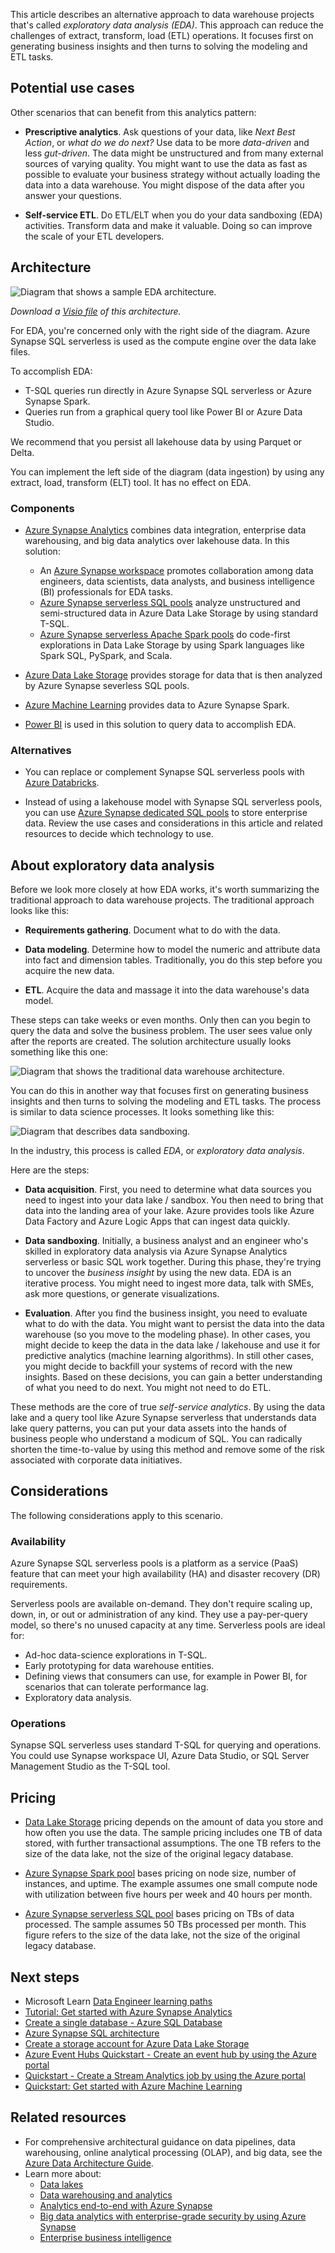 This article describes an alternative approach to data warehouse projects that's called *exploratory data analysis (EDA)*. This approach can reduce the challenges of extract, transform, load (ETL) operations. It focuses first on generating business insights and then turns to solving the modeling and ETL tasks.

## Potential use cases

Other scenarios that can benefit from this analytics pattern:

- **Prescriptive analytics**. Ask questions of your data, like _Next Best Action_, or _what do we do next?_ Use data to be more _data-driven_ and less _gut-driven_. The data might be unstructured and from many external sources of varying quality. You might want to use the data as fast as possible to evaluate your business strategy without actually loading the data into a data warehouse. You might dispose of the data after you answer your questions.  

- **Self-service ETL**. Do ETL/ELT when you do your data sandboxing (EDA) activities. Transform data and make it valuable. Doing so can improve the scale of your ETL developers.  

## Architecture

![Diagram that shows a sample EDA architecture.](media/exploratory-data-analytics/exploratory-data-analytics.png)

*Download a [Visio file](https://arch-center.azureedge.net/EDA.vsdx) of this architecture.*

For EDA, you're concerned only with the right side of the diagram. Azure Synapse SQL serverless is used as the compute engine over the data lake files. 

To accomplish EDA:

- T-SQL queries run directly in Azure Synapse SQL serverless or Azure Synapse Spark.
- Queries run from a graphical query tool like Power BI or Azure Data Studio.  

We recommend that you persist all lakehouse data by using Parquet or Delta.  

You can implement the left side of the diagram (data ingestion) by using any extract, load, transform (ELT) tool. It has no effect on EDA.  

### Components

- [Azure Synapse Analytics](https://azure.microsoft.com/services/synapse-analytics) combines data integration, enterprise data warehousing, and big data analytics over lakehouse data. In this solution:

  - An [Azure Synapse workspace](/azure/synapse-analytics/quickstart-create-workspace) promotes collaboration among data engineers, data scientists, data analysts, and business intelligence (BI) professionals for EDA tasks.
  - [Azure Synapse serverless SQL pools](/azure/synapse-analytics/get-started-analyze-sql-on-demand) analyze unstructured and semi-structured data in Azure Data Lake Storage by using standard T-SQL.  
  - [Azure Synapse serverless Apache Spark pools](/azure/synapse-analytics/get-started-analyze-spark) do code-first explorations in Data Lake Storage by using Spark languages like Spark SQL, PySpark, and Scala.
- [Azure Data Lake Storage](https://azure.microsoft.com/services/storage/data-lake-storage) provides storage for data that is then analyzed by Azure Synapse severless SQL pools. 
- [Azure Machine Learning](https://azure.microsoft.com/services/machine-learning/) provides data to Azure Synapse Spark.  
- [Power BI](https://azure.microsoft.com/services/power-bi-embedded) is used in this solution to query data to accomplish EDA. 


### Alternatives

- You can replace or complement Synapse SQL serverless pools with [Azure Databricks](https://azure.microsoft.com/services/databricks/). 

- Instead of using a lakehouse model with Synapse SQL serverless pools, you can use [Azure Synapse dedicated SQL pools](/azure/synapse-analytics/sql-data-warehouse/sql-data-warehouse-overview-what-is) to store enterprise data. Review the use cases and considerations in this article and related resources to decide which technology to use.

## About exploratory data analysis 
Before we look more closely at how EDA works, it's worth summarizing the traditional approach to data warehouse projects. The traditional approach looks like this:

- **Requirements gathering**. Document what to do with the data.  

- **Data modeling**. Determine how to model the numeric and attribute data into fact and dimension tables. Traditionally, you do this step before you acquire the new data.

- **ETL**. Acquire the data and massage it into the data warehouse's data model.  

These steps can take weeks or even months. Only then can you begin to query the data and solve the business problem. The user sees value only after the reports are created. The solution architecture usually looks something like this one:  

![Diagram that shows the traditional data warehouse architecture.](media/exploratory-data-analytics/legacy.png)

You can do this in another way that focuses first on generating business insights and then turns to solving the modeling and ETL tasks. The process is similar to data science processes. It looks something like this:

![Diagram that describes data sandboxing.](media/exploratory-data-analytics/sandboxing.png)

In the industry, this process is called *EDA*, or _exploratory data analysis_.  

Here are the steps:

- **Data acquisition**. First, you need to determine what data sources you need to ingest into your data lake / sandbox. You then need to bring that data into the landing area of your lake. Azure provides tools like Azure Data Factory and Azure Logic Apps that can ingest data quickly.  

- **Data sandboxing**. Initially, a business analyst and an engineer who's skilled in exploratory data analysis via Azure Synapse Analytics serverless or basic SQL work together. During this phase, they're trying to uncover the _business insight_ by using the new data. EDA is an iterative process. You might need to ingest more data, talk with SMEs, ask more questions, or generate visualizations.  

- **Evaluation**. After you find the business insight, you need to evaluate what to do with the data. You might want to persist the data into the data warehouse (so you move to the modeling phase). In other cases, you might decide to keep the data in the data lake / lakehouse and use it for predictive analytics (machine learning algorithms). In still other cases, you might decide to backfill your systems of record with the new insights. Based on these decisions, you can gain a better understanding of what you need to do next. You might not need to do ETL. 

These methods are the core of true _self-service analytics_. By using the data lake and a query tool like Azure Synapse serverless that understands data lake query patterns, you can put your data assets into the hands of business people who understand a modicum of SQL. You can radically shorten the time-to-value by using this method and remove some of the risk associated with corporate data initiatives.

## Considerations

The following considerations apply to this scenario.

### Availability

Azure Synapse SQL serverless pools is a platform as a service (PaaS) feature that can meet your high availability (HA) and disaster recovery (DR) requirements. 

Serverless pools are available on-demand. They don't require scaling up, down, in, or out or administration of any kind. They use a pay-per-query model, so there's no unused capacity at any time. Serverless pools are ideal for:
   - Ad-hoc data-science explorations in T-SQL.
   - Early prototyping for data warehouse entities.
   - Defining views that consumers can use, for example in Power BI, for scenarios that can tolerate performance lag.
   - Exploratory data analysis.

### Operations

Synapse SQL serverless uses standard T-SQL for querying and operations. You could use Synapse workspace UI, Azure Data Studio, or SQL Server Management Studio as the T-SQL tool.  

## Pricing

- [Data Lake Storage](https://azure.microsoft.com/pricing/details/storage/data-lake) pricing depends on the amount of data you store and how often you use the data. The sample pricing includes one TB of data stored, with further transactional assumptions. The one TB refers to the size of the data lake, not the size of the original legacy database.

- [Azure Synapse Spark pool](https://azure.microsoft.com/pricing/details/synapse-analytics/#overview) bases pricing on node size, number of instances, and uptime. The example assumes one small compute node with utilization between five hours per week and 40 hours per month.

- [Azure Synapse serverless SQL pool](https://azure.microsoft.com/pricing/details/synapse-analytics/#overview) bases pricing on TBs of data processed. The sample assumes 50 TBs processed per month. This figure refers to the size of the data lake, not the size of the original legacy database.

## Next steps

- Microsoft Learn [Data Engineer learning paths](/learn/roles/data-engineer)
- [Tutorial: Get started with Azure Synapse Analytics](/azure/synapse-analytics/get-started)
- [Create a single database - Azure SQL Database](/azure/azure-sql/database/single-database-create-quickstart)
- [Azure Synapse SQL architecture](/azure/synapse-analytics/sql/overview-architecture)
- [Create a storage account for Azure Data Lake Storage](/azure/storage/blobs/create-data-lake-storage-account)
- [Azure Event Hubs Quickstart - Create an event hub by using the Azure portal](/azure/event-hubs/event-hubs-create)
- [Quickstart - Create a Stream Analytics job by using the Azure portal](/azure/stream-analytics/stream-analytics-quick-create-portal)
- [Quickstart: Get started with Azure Machine Learning](/azure/machine-learning/quickstart-create-resources)

## Related resources

- For comprehensive architectural guidance on data pipelines, data warehousing, online analytical processing (OLAP), and big data, see the [Azure Data Architecture Guide](../../data-guide/index.md).
- Learn more about:
  - [Data lakes](../../data-guide/scenarios/data-lake.md)
  - [Data warehousing and analytics](data-warehouse.yml)
  - [Analytics end-to-end with Azure Synapse](../dataplate2e/data-platform-end-to-end.yml)
  - [Big data analytics with enterprise-grade security by using Azure Synapse](../../solution-ideas/articles/big-data-analytics-enterprise-grade-security.yml)
  - [Enterprise business intelligence](../../reference-architectures/data/enterprise-bi-synapse.yml)
